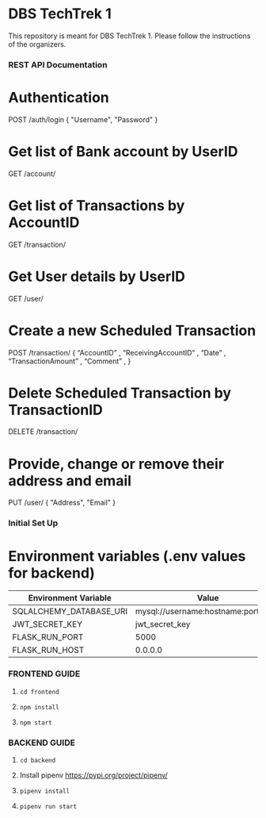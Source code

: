 # DBS TechTrek 1
This repository is meant for DBS TechTrek 1. Please follow the instructions of the organizers.

### REST API Documentation

# Authentication
POST /auth/login
    {
        "Username",
        "Password"
    }

# Get list of Bank account by UserID
GET /account/<UserID>

# Get list of Transactions by AccountID
GET /transaction/<UserID>

# Get User details by UserID
GET /user/<UserID>

# Create a new Scheduled Transaction
POST /transaction/
    {
		“AccountID” , 
		“ReceivingAccountID” , 
		“Date” , 
		“TransactionAmount” , 
		“Comment” , 
    }

# Delete Scheduled Transaction by TransactionID
DELETE /transaction/<TransactionID>

# Provide, change or remove their address and email
PUT /user/<UserID>
    {
        "Address",
        "Email"
    }

### Initial Set Up

# Environment variables (.env values for backend)

| Environment Variable  | Value |
| ------------- | ------------- |
| SQLALCHEMY_DATABASE_URI  | mysql://username:hostname:port/Bank |
| JWT_SECRET_KEY  | jwt_secret_key  |
| FLASK_RUN_PORT | 5000  |
| FLASK_RUN_HOST  | 0.0.0.0  |

### FRONTEND GUIDE 

	
1) 
	```
	cd frontend
	```
	
	
2) 
	```
	npm install 
	```

3) 
	```
	npm start
	```


### BACKEND GUIDE 


1) 
	```
	cd backend
	```
	
	
2) 
	Install pipenv  https://pypi.org/project/pipenv/ 

3) 
	```
	pipenv install
	```

4) 
	```
	pipenv run start
	```

